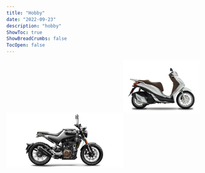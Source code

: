 ```yaml
---
title: "Hobby"
date: "2022-09-23"
description: "hobby"
ShowToc: true
ShowBreadCrumbs: false
TocOpen: false
---
```


<img style="float: right;" src="/medley.png" alt="alt" width="200"/>
<img src="/husky.png" alt="alt" width="305"/>